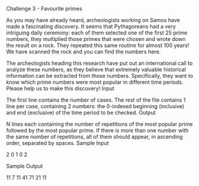  Challenge 3 - Favourite primes

As you may have already heard, archeologists working on Samos have made a fascinating discovery. It seems that Pythagoreans had a very intriguing daily ceremony: each of them selected one of the first 25 prime numbers, they multiplied those primes that were chosen and wrote down the result on a rock. They repeated this same routine for almost 100 years! We have scanned the rock and you can find the numbers here.

The archeologists heading this research have put out an international call to analyze these numbers, as they believe that extremely valuable historical information can be extracted from those numbers. Specifically, they want to know which prime numbers were most popular in different time periods. Please help us to make this discovery!
Input

The first line contains the number of cases.
The rest of the file contains 1 line per case, containing 2 numbers: the 0-indexed beginning (inclusive) and end (exclusive) of the time period to be checked.
Output

N lines each containing the number of repetitions of the most popular prime followed by the most popular prime. If there is more than one number with the same number of repetitions, all of them should appear, in ascending order, separated by spaces.
Sample Input

2
0 1
0 2

Sample Output

11 7 11 41 71
21 11

